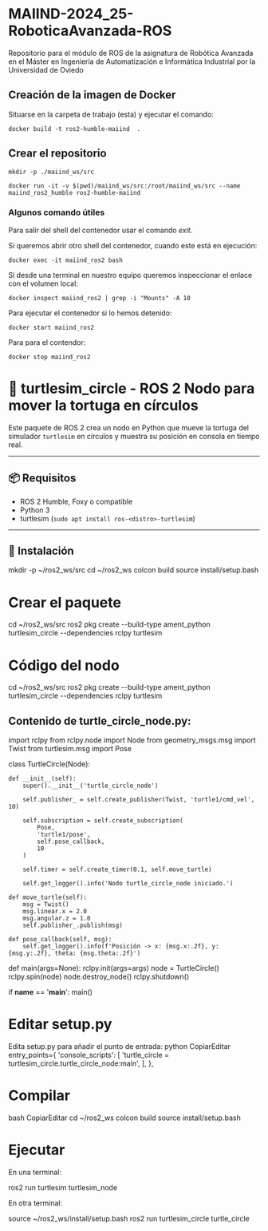 # MAIIND-2024_25-RoboticaAvanzada-ROS
Repositorio para el módulo de ROS de la asignatura de Robótica Avanzada en el Máster en Ingeniería de Automatización e Informática Industrial por la Universidad de Oviedo

## Creación de la imagen de Docker

Situarse en la carpeta de trabajo (esta) y ejecutar el comando:

```
docker build -t ros2-humble-maiind  .
```

## Crear el repositorio

```
mkdir -p ./maiind_ws/src

docker run -it -v $(pwd)/maiind_ws/src:/root/maiind_ws/src --name maiind_ros2_humble ros2-humble-maiind

```

### Algunos comando útiles
Para salir del shell del contenedor usar el comando *exit*.

Si queremos abrir otro shell del contenedor, cuando este está en ejecución:
```
docker exec -it maiind_ros2 bash
```
Si desde una terminal en nuestro equipo queremos inspeccionar el enlace con el volumen local:
```
docker inspect maiind_ros2 | grep -i "Mounts" -A 10
```
Para ejecutar el contenedor si lo hemos detenido:
```
docker start maiind_ros2
```
Para para el contendor:
```
docker stop maiind_ros2
```

# 🐢 turtlesim_circle - ROS 2 Nodo para mover la tortuga en círculos

Este paquete de ROS 2 crea un nodo en Python que mueve la tortuga del simulador `turtlesim` en círculos y muestra su posición en consola en tiempo real.

---

## 📦 Requisitos

- ROS 2 Humble, Foxy o compatible
- Python 3
- turtlesim (`sudo apt install ros-<distro>-turtlesim`)

---

## 🚀 Instalación

mkdir -p ~/ros2_ws/src
cd ~/ros2_ws
colcon build
source install/setup.bash

# Crear el paquete

cd ~/ros2_ws/src
ros2 pkg create --build-type ament_python turtlesim_circle --dependencies rclpy turtlesim

# Código del nodo

cd ~/ros2_ws/src
ros2 pkg create --build-type ament_python turtlesim_circle --dependencies rclpy turtlesim


## Contenido de turtle_circle_node.py:

import rclpy
from rclpy.node import Node
from geometry_msgs.msg import Twist
from turtlesim.msg import Pose

class TurtleCircle(Node):

    def __init__(self):
        super().__init__('turtle_circle_node')

        self.publisher_ = self.create_publisher(Twist, 'turtle1/cmd_vel', 10)

        self.subscription = self.create_subscription(
            Pose,
            'turtle1/pose',
            self.pose_callback,
            10
        )

        self.timer = self.create_timer(0.1, self.move_turtle)

        self.get_logger().info('Nodo turtle_circle_node iniciado.')

    def move_turtle(self):
        msg = Twist()
        msg.linear.x = 2.0
        msg.angular.z = 1.0
        self.publisher_.publish(msg)

    def pose_callback(self, msg):
        self.get_logger().info(f'Posición -> x: {msg.x:.2f}, y: {msg.y:.2f}, theta: {msg.theta:.2f}')

def main(args=None):
    rclpy.init(args=args)
    node = TurtleCircle()
    rclpy.spin(node)
    node.destroy_node()
    rclpy.shutdown()

if __name__ == '__main__':
    main()

# Editar setup.py

Edita setup.py para añadir el punto de entrada:
python
CopiarEditar
entry_points={
    'console_scripts': [
        'turtle_circle = turtlesim_circle.turtle_circle_node:main',
    ],
},

# Compilar

bash
CopiarEditar
cd ~/ros2_ws
colcon build
source install/setup.bash

# Ejecutar
En una terminal:

ros2 run turtlesim turtlesim_node

En otra terminal:

source ~/ros2_ws/install/setup.bash
ros2 run turtlesim_circle turtle_circle



